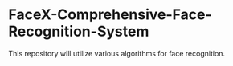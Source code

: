 # FaceX-Comprehensive-Face-Recognition-System
This repository will utilize various algorithms for face recognition.
